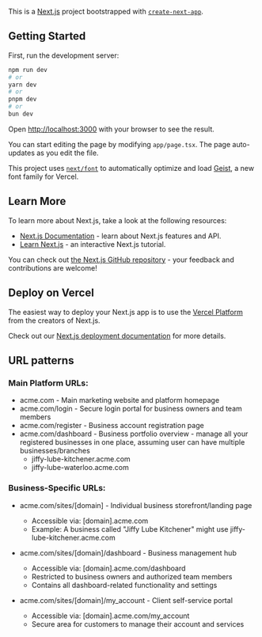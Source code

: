 This is a [Next.js](https://nextjs.org) project bootstrapped with [`create-next-app`](https://nextjs.org/docs/app/api-reference/cli/create-next-app).

## Getting Started

First, run the development server:

```bash
npm run dev
# or
yarn dev
# or
pnpm dev
# or
bun dev
```

Open [http://localhost:3000](http://localhost:3000) with your browser to see the result.

You can start editing the page by modifying `app/page.tsx`. The page auto-updates as you edit the file.

This project uses [`next/font`](https://nextjs.org/docs/app/building-your-application/optimizing/fonts) to automatically optimize and load [Geist](https://vercel.com/font), a new font family for Vercel.

## Learn More

To learn more about Next.js, take a look at the following resources:

- [Next.js Documentation](https://nextjs.org/docs) - learn about Next.js features and API.
- [Learn Next.js](https://nextjs.org/learn) - an interactive Next.js tutorial.

You can check out [the Next.js GitHub repository](https://github.com/vercel/next.js) - your feedback and contributions are welcome!

## Deploy on Vercel

The easiest way to deploy your Next.js app is to use the [Vercel Platform](https://vercel.com/new?utm_medium=default-template&filter=next.js&utm_source=create-next-app&utm_campaign=create-next-app-readme) from the creators of Next.js.

Check out our [Next.js deployment documentation](https://nextjs.org/docs/app/building-your-application/deploying) for more details.

## URL patterns

### Main Platform URLs:

- acme.com - Main marketing website and platform homepage
- acme.com/login - Secure login portal for business owners and team members
- acme.com/register - Business account registration page
- acme.com/dashboard - Business portfolio overview - manage all your registered businesses in one place, assuming user can have multiple businesses/branches
  - jiffy-lube-kitchener.acme.com
  - jiffy-lube-waterloo.acme.com

### Business-Specific URLs:

- acme.com/sites/[domain] - Individual business storefront/landing page
  - Accessible via: [domain].acme.com
  - Example: A business called "Jiffy Lube Kitchener" might use jiffy-lube-kitchener.acme.com

- acme.com/sites/[domain]/dashboard - Business management hub
  - Accessible via: [domain].acme.com/dashboard
  - Restricted to business owners and authorized team members
  - Contains all dashboard-related functionality and settings

- acme.com/sites/[domain]/my_account - Client self-service portal
  - Accessible via: [domain].acme.com/my_account
  - Secure area for customers to manage their account and services
